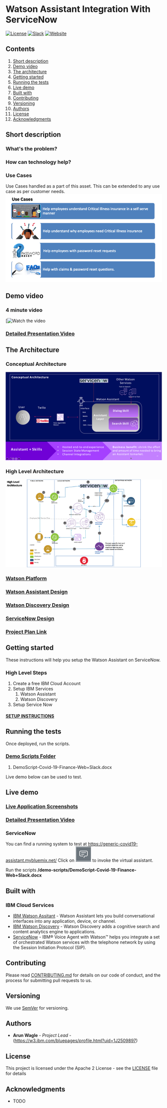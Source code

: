 # Watson Assistant Integration With ServiceNow

[![License](https://img.shields.io/badge/License-Apache2-blue.svg)](https://www.apache.org/licenses/LICENSE-2.0) [![Slack](https://img.shields.io/badge/Join-Slack-blue)](https://callforcode.org/slack) [![Website](https://img.shields.io/badge/View-Website-blue)](https://code-and-response.github.io/Project-Sample/)


## Contents

1. [Short description](#short-description)
1. [Demo video](#demo-video)
1. [The architecture](#the-architecture)
1. [Getting started](#getting-started)
1. [Running the tests](#running-the-tests)
1. [Live demo](#live-demo)
1. [Built with](#built-with)
1. [Contributing](#contributing)
1. [Versioning](#versioning)
1. [Authors](#authors)
1. [License](#license)
1. [Acknowledgments](#acknowledgments)

## Short description

### What's the problem?


### How can technology help?


### Use Cases
Use Cases handled as a part of this asset. This can be extended to any use case as per customer needs.
![UseCases](design-docs/usecases.png)


## Demo video

### 4 minute video 

[![Watch the video]()

### [Detailed Presentation Video]()

## The Architecture

### Conceptual Architecture

![Concecptual Architecture](design-docs/conceptual_arc.png)

### High Level Architecture

![High Level Architecture](design-docs/high-level-arc.png)

### [Watson Platform](design-docs/watson-platform.png)

### [Watson Assistant Design](/design-docs/wa-design.md)

### [Watson Discovery Design](/design-docs/wds-design.md)

### [ServiceNow Design](design-docs/servicenow-design.md)




### [Project Plan Link](/design-docs/images/Product%20Roadmap%20-%20Timeline_%20By%20Team.png) 


## Getting started
These instructions will help you setup the Watson Assistant on ServiceNow.

### High Level Steps

1. Create a free IBM Cloud Account
2. Setup IBM Services
   1. Watson Assistant 
   2. Watson Discovery  
3. Setup Service Now


#### [SETUP INSTRUCTIONS](setup/instructions.md)

## Running the tests

Once deployed, run the scripts. 
### [Demo Scripts Folder](/demo-scripts)

1. DemoScript-Covid-19-Finance-Web+Slack.docx

Live demo below can be used to test.


## Live demo

### [Live Application Screenshots](/design-docs/app-screens.md)


### [Detailed Presentation Video](https://ibm.box.com/s/jgp8lslqzqsj5rcrdfsm0qeohcf64vg2)

### ServiceNow
You can find a running system to test at https://generic-covid19-assistant.mybluemix.net/
Click on <img src="https://github.com/arunwagle/Covid-19-Crisis-Communication-Finance/blob/master/design-docs/images/chat-icon.png" width="50" height="50" /> to invoke the virtual assistant.

Run the scripts **/demo-scripts/DemoScript-Covid-19-Finance-Web+Slack.docx**

## Built with

### IBM Cloud Services
* [IBM Watson Assitant](https://cloud.ibm.com/catalog/services/watson-assistant) - Watson Assistant lets you build conversational interfaces into any application, device, or channel.
* [IBM Watson Discovery](https://cloud.ibm.com/catalog/services/discovery) - Watson Discovery adds a cognitive search and content analytics engine to applications.
* [ServiceNow](https://cloud.ibm.com/catalog/services/voice-agent-with-watson) - IBM® Voice Agent with Watson™ helps you integrate a set of orchestrated Watson services with the telephone network by using the Session Initiation Protocol (SIP).


## Contributing

Please read [CONTRIBUTING.md](CONTRIBUTING.md) for details on our code of conduct, and the process for submitting pull requests to us.

## Versioning

We use [SemVer](http://semver.org/) for versioning.

## Authors

* **Arun Wagle** - *Project Lead* - (https://w3.ibm.com/bluepages/profile.html?uid=1J2509897)


## License

This project is licensed under the Apache 2 License - see the [LICENSE](LICENSE) file for details

## Acknowledgments

* TODO

